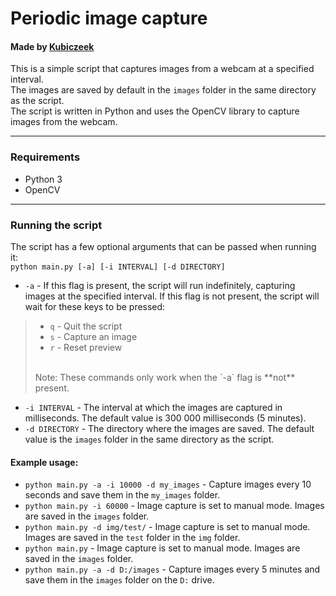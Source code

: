 
# Periodic image capture  
#### Made by [Kubiczeek](https://github.com/Kubiczeek)  
This is a simple script that captures images from a webcam at a specified interval.  
The images are saved by default in the `images` folder in the same directory as the script.  
The script is written in Python and uses the OpenCV library to capture images from the webcam.  

---  
### Requirements  
- Python 3  
- OpenCV  
---  
### Running the script  
The script has a few optional arguments that can be passed when running it:  
`python main.py [-a] [-i INTERVAL] [-d DIRECTORY]`  
- `-a` - If this flag is present, the script will run indefinitely, capturing images at the specified interval. If this flag is not present, the script will wait for these keys to be pressed:  
> * `q` - Quit the script  
> * `s` - Capture an image  
> * `r` - Reset preview  
> <br>  
> Note: These commands only work when the `-a` flag is **not** present.  
- `-i INTERVAL` - The interval at which the images are captured in milliseconds. The default value is 300 000 milliseconds (5 minutes).  
- `-d DIRECTORY` - The directory where the images are saved. The default value is the `images` folder in the same directory as the script.   
  
#### Example usage:  
- `python main.py -a -i 10000 -d my_images` - Capture images every 10 seconds and save them in the `my_images` folder.  
- `python main.py -i 60000` - Image capture is set to manual mode. Images are saved in the `images` folder.  
- `python main.py -d img/test/` - Image capture is set to manual mode. Images are saved in the `test` folder in the `img` folder.  
- `python main.py` - Image capture is set to manual mode. Images are saved in the `images` folder.  
- `python main.py -a -d D:/images` - Capture images every 5 minutes and save them in the `images` folder on the `D:` drive.